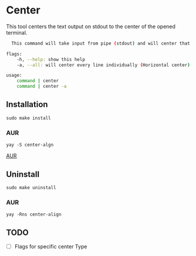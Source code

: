 # Center

This tool centers the text output on stdout to the center of the opened terminal.

```bash
  This command will take input from pipe (stdout) and will center that data in terminal

flags:
    -h, --help: show this help
    -a, --all: will center every line individually (Horizontal center)

usage:
    command | center
    command | center -a
```

## Installation

```
sudo make install
```

### AUR
```
yay -S center-algn
```
[AUR](https://aur.archlinux.org/packages/center-align)

## Uninstall
```
sudo make uninstall
```

### AUR
```
yay -Rns center-align
```

## TODO

- [ ] Flags for specific center Type

